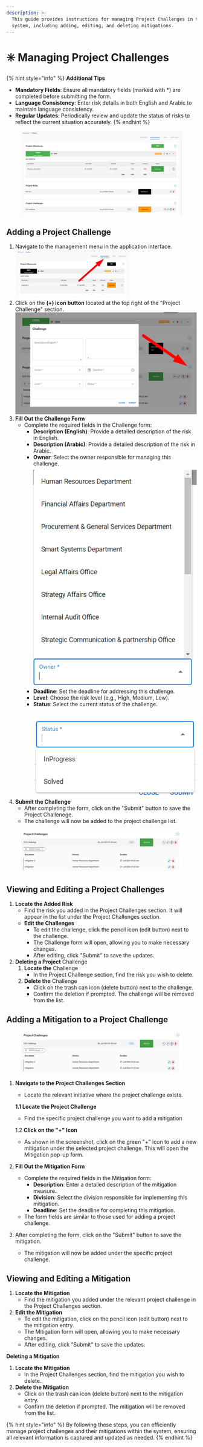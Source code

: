 ```yaml
---
description: >-
  This guide provides instructions for managing Project Challenges in the
  system, including adding, editing, and deleting mitigations.
---
```


# ✳️ Managing Project Challenges

{% hint style="info" %}
**Additional Tips**

* **Mandatory Fields**: Ensure all mandatory fields (marked with \*) are completed before submitting the form.
* **Language Consistency**: Enter risk details in both English and Arabic to maintain language consistency.
* **Regular Updates**: Periodically review and update the status of risks to reflect the current situation accurately.
{% endhint %}

<figure><img src="../../.gitbook/assets/image (71).png" alt=""><figcaption></figcaption></figure>

## Adding a Project Challenge

1. Navigate to the management menu in the application interface.\
   ![](../../.gitbook/assets/image.png)
2. Click on the **(+) icon button** located at the top right of the "Project Challenge" section.\
   ![](<../../.gitbook/assets/image (77).png>)
3. **Fill Out the Challenge Form**
   * Complete the required fields in the Challenge form:
     * **Description (English)**: Provide a detailed description of the risk in English.
     * **Description (Arabic)**: Provide a detailed description of the risk in Arabic.
     * **Owner**: Select the owner responsible for managing this challenge.\
       ![](<../../.gitbook/assets/image (2).png>)
     * **Deadline**: Set the deadline for addressing this challenge.
     * **Level**: Choose the risk level (e.g., High, Medium, Low).
     * **Status**: Select the current status of the challenge.\
       \
       ![](<../../.gitbook/assets/image (78).png>)
4. **Submit the Challenge**
   * After completing the form, click on the "Submit" button to save the Project Challenege.
   * The challenge will now be added to the project challenge list.

<figure><img src="../../.gitbook/assets/image (79).png" alt=""><figcaption></figcaption></figure>

## Viewing and Editing a Project Challenges

1. **Locate the Added Risk**
   * Find the risk you added in the Project Challenges section. It will appear in the list under the Project Challenges section.&#x20;
   * **Edit the Challenges**
     * To edit the challenge, click the pencil icon (edit button) next to the challenge.
     * The Challenge form will open, allowing you to make necessary changes.
     * After editing, click "Submit" to save the updates.
2. **Deleting a Project** Challenge&#x20;
   1. **Locate the** Challenge&#x20;
      * In the Project Challenge section, find the risk you wish to delete.
   2. **Delete the** Challenge&#x20;
      * Click on the trash can icon (delete button) next to the challenge.
      * Confirm the deletion if prompted. The challenge will be removed from the list.

## Adding a Mitigation to a Project Challenge

<figure><img src="../../.gitbook/assets/image (80).png" alt=""><figcaption></figcaption></figure>

1.  **Navigate to the Project Challenges Section**

    * Locate the relevant initiative where the project challenge exists.

    **1.1 Locate the Project Challenge**

    * Find the specific project challenge you want to add a mitigation

    1.2 **Click on the "+" Icon**

    * As shown in the screenshot, click on the green "+" icon to add a new mitigation under the selected project challenge. This will open the Mitigation pop-up form.
2. **Fill Out the Mitigation Form**
   * Complete the required fields in the Mitigation form:
     * **Description**: Enter a detailed description of the mitigation measure.
     * **Division**: Select the division responsible for implementing this mitigation.
     * **Deadline**: Set the deadline for completing this mitigation.
   * The form fields are similar to those used for adding a project challenge.
3. After completing the form, click on the "Submit" button to save the mitigation.
   * The mitigation will now be added under the specific project challenge.

## **Viewing and Editing a Mitigation**

1. **Locate the Mitigation**
   * Find the mitigation you added under the relevant project challenge in the Project Challenges section.
2. **Edit the Mitigation**
   * To edit the mitigation, click on the pencil icon (edit button) next to the mitigation entry.
   * The Mitigation form will open, allowing you to make necessary changes.
   * After editing, click "Submit" to save the updates.

**Deleting a Mitigation**

1. **Locate the Mitigation**
   * In the Project Challenges section, find the mitigation you wish to delete.
2. **Delete the Mitigation**
   * Click on the trash can icon (delete button) next to the mitigation entry.
   * Confirm the deletion if prompted. The mitigation will be removed from the list.

{% hint style="info" %}
By following these steps, you can efficiently manage project challenges and their mitigations within the system, ensuring all relevant information is captured and updated as needed.
{% endhint %}
